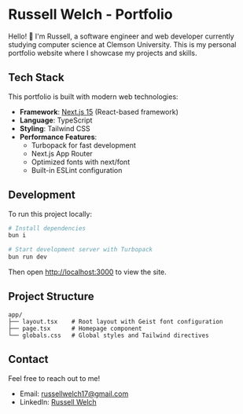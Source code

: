 # Russell Welch - Portfolio

Hello! 👋 I'm Russell, a software engineer and web developer currently studying computer science at Clemson University. This is my personal portfolio website where I showcase my projects and skills.

## Tech Stack

This portfolio is built with modern web technologies:

- **Framework**: [Next.js 15](https://nextjs.org/) (React-based framework)
- **Language**: TypeScript
- **Styling**: Tailwind CSS
- **Performance Features**:
  - Turbopack for fast development
  - Next.js App Router
  - Optimized fonts with next/font
  - Built-in ESLint configuration

## Development

To run this project locally:

```bash
# Install dependencies
bun i

# Start development server with Turbopack
bun run dev
```

Then open [http://localhost:3000](http://localhost:3000) to view the site.

## Project Structure

```
app/
├── layout.tsx    # Root layout with Geist font configuration
├── page.tsx      # Homepage component
└── globals.css   # Global styles and Tailwind directives
```

## Contact

Feel free to reach out to me!

- Email: russellwelch17@gmail.com
- LinkedIn: [Russell Welch](https://www.linkedin.com/in/russelldoescode/)
